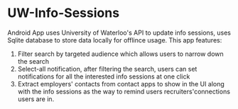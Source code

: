 # UW-Info-Sessions
Android App uses University of Waterloo's API to update info sessions, uses Sqlite database to store
data locally for offlince usage. 
This app features: 
  1. Filter search by targeted audience which allows users to narrow down the search 
  2. Select-all notification, after filtering the search, users can set notifications 
    for all the interested info sessions at one click
  3. Extract employers' contacts from contact apps to show in the UI along with the info sessions
    as the way to remind users recruiters'connections users are in.
